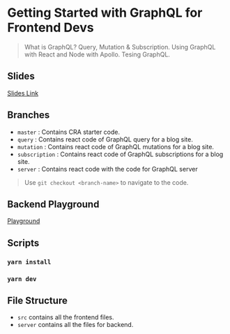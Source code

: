 # Getting Started with GraphQL for Frontend Devs

> What is GraphQL? Query, Mutation & Subscription. Using GraphQL with React and Node with Apollo. Tesing GraphQL.

## Slides

[Slides Link](https://swapnadeep.com/slides/graphql)

## Branches

- `master` : Contains CRA starter code.
- `query` : Contains react code of GraphQL query for a blog site.
- `mutation` : Contains react code of GraphQL mutations for a blog site.
- `subscription` : Contains react code of GraphQL subscriptions for a blog site.
- `server` : Contains react code with the code for GraphQL server

> Use `git checkout <branch-name>` to navigate to the code.

## Backend Playground

[Playground](https://wu2db.sse.codesandbox.io/)

## Scripts

### `yarn install`

### `yarn dev`

## File Structure

- `src` contains all the frontend files.
- `server` contains all the files for backend.
